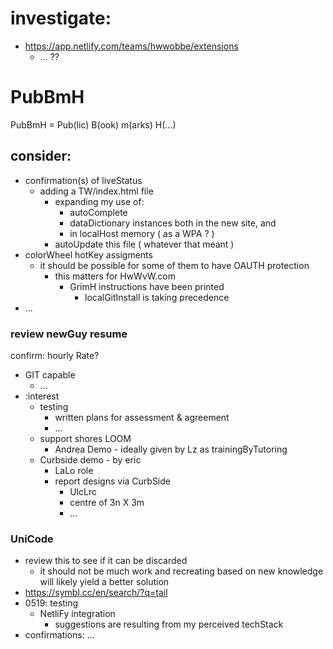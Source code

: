 
# investigate:
- https://app.netlify.com/teams/hwwobbe/extensions
  - ... ??
 
# PubBmH
PubBmH = Pub(lic)  B(ook) m(arks) H(...)

## consider:
- confirmation(s) of liveStatus
  - adding a TW/index.html file
    - expanding my use of:
      -  autoComplete
      -  dataDictionary instances both in the new site, and
      -  in localHost memory ( as a WPA ? )
    - autoUpdate this file ( whatever that meant )
- colorWheel hotKey assigments
  - it should be possible for some of them to have OAUTH protection
    - this matters for HwWvW.com
      - GrimH instructions have been printed
        - localGitInstall is taking precedence 
- ...

### review newGuy resume
confirm: hourly Rate?
- GIT capable
  - ...
- :interest
  - testing
    - written plans for assessment & agreement
    - ...
  - support shores
    LOOM
      - Andrea Demo - ideally given by Lz as trainingByTutoring
  - Curbside demo - by eric
    - LaLo role
    - report designs via CurbSide
      - UlcLrc
      - centre of 3n X 3m
      - ...
### UniCode

- review this to see if it can be discarded
  - it should not be much work and recreating based on new knowledge will likely yield a better solution
- https://symbl.cc/en/search/?q=tail
- 0519: testing
  - NetliFy integration
    - suggestions are resulting from my perceived techStack
- confirmations: ...
